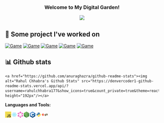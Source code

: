 <h3 align="center">
  Welcome to My Digital Garden!
 

<!-- Typing SVG by DenverCoder1 - https://github.com/DenverCoder1/readme-typing-svg -->
<p align="center">
  <a href="https://github.com/rahulchhabra177">

<img src="https://readme-typing-svg.herokuapp.com?color=051A5D&lines=Hi+I+am+Rahul+Chhabra;I+work+in+Artificial+Intelligence;I+like+Challenges;I+love+to+innovate"></a>
</p>






## 📘 Some project I've worked on

 <a href="https://github.com/rahulchhabra177/CoviWars-Multiplayer"><img width="282" src="https://github-readme-stats.vercel.app/api/pin/?username=rahulchhabra177&repo=CoviWars-Multiplayer&theme=react&bg_color=1F222E&title_color=F85D7F&icon_color=F8D866&hide_border=true&show_icons=false" alt="Game"></a>
  <a href="https://github.com/rahulchhabra177/Traffic-Density-Estimation"><img width="282" src="https://github-readme-stats.vercel.app/api/pin/?username=rahulchhabra177&repo=Traffic-Density-Estimation&theme=react&bg_color=1F222E&title_color=F85D7F&icon_color=F8D866&hide_border=true&show_icons=false" alt="Game"></a>
  <a href="https://github.com/rahulchhabra177/MIPS_Simulator"><img width="282" src="https://github-readme-stats.vercel.app/api/pin/?username=rahulchhabra177&repo=MIPS_Simulator&theme=react&bg_color=1F222E&title_color=F85D7F&icon_color=F8D866&hide_border=true&show_icons=false" alt="Game"></a>
  <a href="https://github.com/rahulchhabra177/Whatsapp_Clone"><img width="282" src="https://github-readme-stats.vercel.app/api/pin/?username=rahulchhabra177&repo=Whatsapp_Clone&theme=react&bg_color=1F222E&title_color=F85D7F&icon_color=F8D866&hide_border=true&show_icons=false" alt="Game"></a>
  <a href="https://github.com/rahulchhabra177/Amazon_Clone"><img width="282" src="https://github-readme-stats.vercel.app/api/pin/?username=rahulchhabra177&repo=Amazon_Clone&theme=react&bg_color=1F222E&title_color=F85D7F&icon_color=F8D866&hide_border=true&show_icons=false" alt="Game"></a>



## 📊 Github stats


    <a href="https://github.com/anuraghazra/github-readme-stats"><img alt="Rahul Chhabra's Github Stats" src="https://denvercoder1-github-readme-stats.vercel.app/api/?username=rahulchhabra177&show_icons=true&count_private=true&theme=react&hide_border=true&bg_color=1F222E&title_color=F85D7F&icon_color=F8D866" height="192px"/></a>
**Languages and Tools:**

<code><img height="20" src="https://raw.githubusercontent.com/github/explore/80688e429a7d4ef2fca1e82350fe8e3517d3494d/topics/javascript/javascript.png"></code><code><img height="20" src="https://raw.githubusercontent.com/github/explore/80688e429a7d4ef2fca1e82350fe8e3517d3494d/topics/react/react.png"></code><code><img height="20" src="https://raw.githubusercontent.com/github/explore/5c058a388828bb5fde0bcafd4bc867b5bb3f26f3/topics/graphql/graphql.png"></code><code><img height="20" src="https://raw.githubusercontent.com/github/explore/80688e429a7d4ef2fca1e82350fe8e3517d3494d/topics/nodejs/nodejs.png"></code><code><img height="20" src="https://raw.githubusercontent.com/github/explore/80688e429a7d4ef2fca1e82350fe8e3517d3494d/topics/cpp/cpp.png"></code><code><img height="20" src="https://raw.githubusercontent.com/github/explore/80688e429a7d4ef2fca1e82350fe8e3517d3494d/topics/python/python.png"></code><code><img height="20" src="https://raw.githubusercontent.com/github/explore/80688e429a7d4ef2fca1e82350fe8e3517d3494d/topics/git/git.png"></code>






